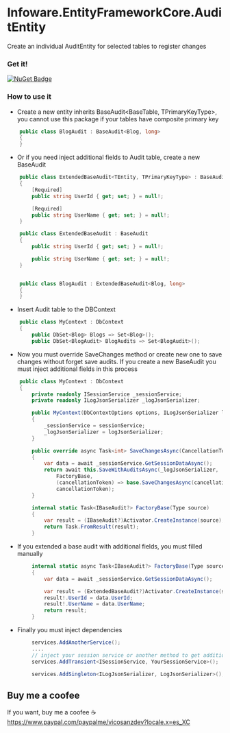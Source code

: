 # Infoware.EntityFrameworkCore.AuditEntity
 Create an individual AuditEntity for selected tables to register changes

### Get it!
[![NuGet Badge](https://buildstats.info/nuget/Infoware.EntityFrameworkCore.AuditEntity)](https://www.nuget.org/packages/Infoware.EntityFrameworkCore.AuditEntity/)

### How to use it
- Create a new entity inherits BaseAudit<BaseTable, TPrimaryKeyType>, you cannot use this package if your tables have composite primary key

```csharp
	public class BlogAudit : BaseAudit<Blog, long>
    {
    }

```

- Or if you need inject additional fields to Audit table, create a new BaseAudit

```csharp
    public class ExtendedBaseAudit<TEntity, TPrimaryKeyType> : BaseAudit<TEntity, TPrimaryKeyType> where TEntity : IAuditable
    {
        [Required]
        public string UserId { get; set; } = null!;

        [Required]
        public string UserName { get; set; } = null!;
    }

    public class ExtendedBaseAudit : BaseAudit
    {
        public string UserId { get; set; } = null!;

        public string UserName { get; set; } = null!;
    }


	public class BlogAudit : ExtendedBaseAudit<Blog, long>
    {
    }

```

- Insert Audit table to the DBContext
```csharp
    public class MyContext : DbContext
    {
        public DbSet<Blog> Blogs => Set<Blog>();
        public DbSet<BlogAudit> BlogAudits => Set<BlogAudit>();

```

- Now you must override SaveChanges method or create new one to save changes without forget save audits. If you create a new BaseAudit you must inject additional fields in this process

```csharp
    public class MyContext : DbContext
    {
        private readonly ISessionService _sessionService;
        private readonly ILogJsonSerializer _logJsonSerializer;

        public MyContext(DbContextOptions options, ILogJsonSerializer logJsonSerialize, ISessionService sessionService) : base(options)
        {
            _sessionService = sessionService;
            _logJsonSerializer = logJsonSerializer;
        }

        public override async Task<int> SaveChangesAsync(CancellationToken cancellationToken = default)
        {
            var data = await _sessionService.GetSessionDataAsync();
            return await this.SaveWithAuditsAsync(_logJsonSerializer,
                FactoryBase, 
                (cancellationToken) => base.SaveChangesAsync(cancellationToken),
                cancellationToken);
        }

        internal static Task<IBaseAudit?> FactoryBase(Type source)
        {
            var result = (IBaseAudit?)Activator.CreateInstance(source);
            return Task.FromResult(result);
        }


```

- If you extended a base audit with additional fields, you must filled manually

```csharp
        internal static async Task<IBaseAudit?> FactoryBase(Type source)
        {
            var data = await _sessionService.GetSessionDataAsync();

            var result = (ExtendedBaseAudit?)Activator.CreateInstance(source);
            result!.UserId = data.UserId;
            result!.UserName = data.UserName;
            return result;
        }
```

- Finally you must inject dependencies

```csharp
        services.AddAnotherService();
        ....
        // inject your session service or another method to get additional information for audit tables
        services.AddTransient<ISessionService, YourSessionService>();

        services.AddSingleton<ILogJsonSerializer, LogJsonSerializer>();

```
## Buy me a coofee
If you want, buy me a coofee :coffee: https://www.paypal.com/paypalme/vicosanzdev?locale.x=es_XC

